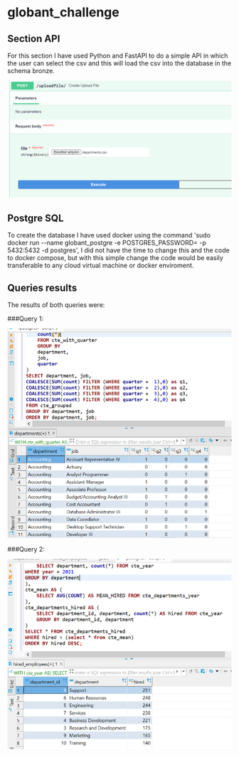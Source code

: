 # globant_challenge

## Section API

For this section I have used Python and FastAPI to do a simple API in which the user can select the csv and this will load the csv into the database in the schema bronze.

![alt text](./images/upload_csv_api.PNG?raw=true)

## Postgre SQL

To create the database I have used docker using the command 'sudo docker run --name globant_postgre -e POSTGRES_PASSWORD= -p 5432:5432 -d postgres', I did not have the time to change this and the code to docker compose, but with this simple change the code would be easily transferable to any cloud virtual machine or docker enviroment.

## Queries results

The results of both queries were:

###Query 1:

![alt text](./images/employees_grouped_query_result.PNG?raw=true)

###Query 2:

![alt text](./images/hired_result_query.PNG?raw=true)
